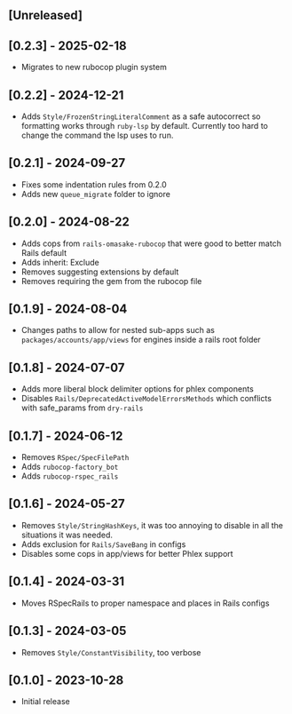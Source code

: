 ## [Unreleased]

## [0.2.3] - 2025-02-18

- Migrates to new rubocop plugin system

## [0.2.2] - 2024-12-21

- Adds `Style/FrozenStringLiteralComment` as a safe autocorrect so formatting
  works through `ruby-lsp` by default. Currently too hard to change the command
  the lsp uses to run.

## [0.2.1] - 2024-09-27

- Fixes some indentation rules from 0.2.0
- Adds new `queue_migrate` folder to ignore

## [0.2.0] - 2024-08-22

- Adds cops from `rails-omasake-rubocop` that were good to better match Rails
  default
- Adds inherit: Exclude
- Removes suggesting extensions by default
- Removes requiring the gem from the rubocop file

## [0.1.9] - 2024-08-04

- Changes paths to allow for nested sub-apps such as
  `packages/accounts/app/views` for engines inside a rails root folder

## [0.1.8] - 2024-07-07

- Adds more liberal block delimiter options for phlex components
- Disables `Rails/DeprecatedActiveModelErrorsMethods` which conflicts with
  safe_params from `dry-rails`

## [0.1.7] - 2024-06-12

- Removes `RSpec/SpecFilePath`
- Adds `rubocop-factory_bot`
- Adds `rubocop-rspec_rails`

## [0.1.6] - 2024-05-27

- Removes `Style/StringHashKeys`, it was too annoying to disable in all the
  situations it was needed.
- Adds exclusion for `Rails/SaveBang` in configs
- Disables some cops in app/views for better Phlex support

## [0.1.4] - 2024-03-31

- Moves RSpecRails to proper namespace and places in Rails configs

## [0.1.3] - 2024-03-05

- Removes `Style/ConstantVisibility`, too verbose

## [0.1.0] - 2023-10-28

- Initial release


